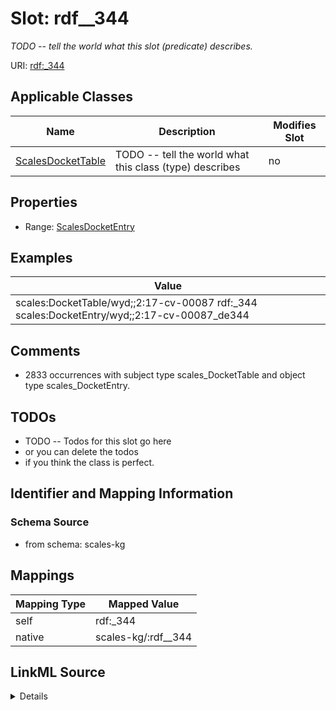 

# Slot: rdf__344


_TODO -- tell the world what this slot (predicate) describes._





URI: [rdf:_344](http://www.w3.org/1999/02/22-rdf-syntax-ns#_344)



<!-- no inheritance hierarchy -->





## Applicable Classes

| Name | Description | Modifies Slot |
| --- | --- | --- |
| [ScalesDocketTable](../classes/ScalesDocketTable.md) | TODO -- tell the world what this class (type) describes |  no  |







## Properties

* Range: [ScalesDocketEntry](../classes/ScalesDocketEntry.md)






## Examples

| Value |
| --- |
| scales:DocketTable/wyd;;2:17-cv-00087 rdf:_344 scales:DocketEntry/wyd;;2:17-cv-00087_de344 |

## Comments

* 2833 occurrences with subject type scales_DocketTable and object type scales_DocketEntry.

## TODOs

* TODO -- Todos for this slot go here
* or you can delete the todos
* if you think the class is perfect.

## Identifier and Mapping Information







### Schema Source


* from schema: scales-kg




## Mappings

| Mapping Type | Mapped Value |
| ---  | ---  |
| self | rdf:_344 |
| native | scales-kg/:rdf__344 |




## LinkML Source

<details>
```yaml
name: rdf__344
description: TODO -- tell the world what this slot (predicate) describes.
todos:
- TODO -- Todos for this slot go here
- or you can delete the todos
- if you think the class is perfect.
comments:
- 2833 occurrences with subject type scales_DocketTable and object type scales_DocketEntry.
examples:
- value: scales:DocketTable/wyd;;2:17-cv-00087 rdf:_344 scales:DocketEntry/wyd;;2:17-cv-00087_de344
from_schema: scales-kg
rank: 1000
slot_uri: rdf:_344
alias: rdf__344
domain_of:
- scales_DocketTable
range: scales_DocketEntry

```
</details>